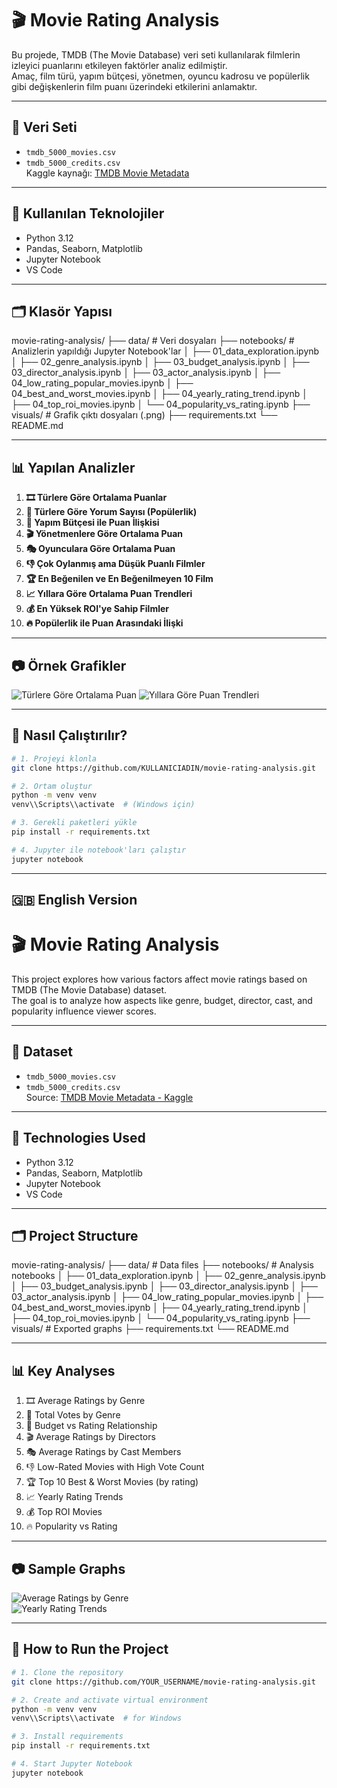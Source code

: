 # 🎬 Movie Rating Analysis

Bu projede, TMDB (The Movie Database) veri seti kullanılarak filmlerin izleyici puanlarını etkileyen faktörler analiz edilmiştir.  
Amaç, film türü, yapım bütçesi, yönetmen, oyuncu kadrosu ve popülerlik gibi değişkenlerin film puanı üzerindeki etkilerini anlamaktır.

---

## 📁 Veri Seti

- `tmdb_5000_movies.csv`  
- `tmdb_5000_credits.csv`  
Kaggle kaynağı: [TMDB Movie Metadata](https://www.kaggle.com/datasets/tmdb/tmdb-movie-metadata)

---

## 🔧 Kullanılan Teknolojiler

- Python 3.12  
- Pandas, Seaborn, Matplotlib  
- Jupyter Notebook  
- VS Code

---

## 🗂️ Klasör Yapısı

movie-rating-analysis/
├── data/ # Veri dosyaları
├── notebooks/ # Analizlerin yapıldığı Jupyter Notebook'lar
│ ├── 01_data_exploration.ipynb
│ ├── 02_genre_analysis.ipynb
│ ├── 03_budget_analysis.ipynb
│ ├── 03_director_analysis.ipynb
│ ├── 03_actor_analysis.ipynb
│ ├── 04_low_rating_popular_movies.ipynb
│ ├── 04_best_and_worst_movies.ipynb
│ ├── 04_yearly_rating_trend.ipynb
│ ├── 04_top_roi_movies.ipynb
│ └── 04_popularity_vs_rating.ipynb
├── visuals/ # Grafik çıktı dosyaları (.png)
├── requirements.txt
└── README.md

---

## 📊 Yapılan Analizler

1. **🎞️ Türlere Göre Ortalama Puanlar**  
2. **🔢 Türlere Göre Yorum Sayısı (Popülerlik)**  
3. **💸 Yapım Bütçesi ile Puan İlişkisi**  
4. **🎬 Yönetmenlere Göre Ortalama Puan**  
5. **🎭 Oyunculara Göre Ortalama Puan**  
6. **👎 Çok Oylanmış ama Düşük Puanlı Filmler**  
7. **🏆 En Beğenilen ve En Beğenilmeyen 10 Film**  
8. **📈 Yıllara Göre Ortalama Puan Trendleri**  
9. **💰 En Yüksek ROI'ye Sahip Filmler**  
10. **🔥 Popülerlik ile Puan Arasındaki İlişki**

---

## 📷 Örnek Grafikler

![Türlere Göre Ortalama Puan](visuals/genre_average_ratings.png)
![Yıllara Göre Puan Trendleri](visuals/yearly_vote_average.png)

---

## 📌 Nasıl Çalıştırılır?

```bash
# 1. Projeyi klonla
git clone https://github.com/KULLANICIADIN/movie-rating-analysis.git

# 2. Ortam oluştur
python -m venv venv
venv\\Scripts\\activate  # (Windows için)

# 3. Gerekli paketleri yükle
pip install -r requirements.txt

# 4. Jupyter ile notebook'ları çalıştır
jupyter notebook
```
---

## 🇬🇧 English Version

# 🎬 Movie Rating Analysis

This project explores how various factors affect movie ratings based on TMDB (The Movie Database) dataset.  
The goal is to analyze how aspects like genre, budget, director, cast, and popularity influence viewer scores.

---

## 📁 Dataset

- `tmdb_5000_movies.csv`  
- `tmdb_5000_credits.csv`  
Source: [TMDB Movie Metadata - Kaggle](https://www.kaggle.com/datasets/tmdb/tmdb-movie-metadata)

---

## 🔧 Technologies Used

- Python 3.12  
- Pandas, Seaborn, Matplotlib  
- Jupyter Notebook  
- VS Code

---

## 🗂️ Project Structure

movie-rating-analysis/
├── data/ # Data files
├── notebooks/ # Analysis notebooks
│ ├── 01_data_exploration.ipynb
│ ├── 02_genre_analysis.ipynb
│ ├── 03_budget_analysis.ipynb
│ ├── 03_director_analysis.ipynb
│ ├── 03_actor_analysis.ipynb
│ ├── 04_low_rating_popular_movies.ipynb
│ ├── 04_best_and_worst_movies.ipynb
│ ├── 04_yearly_rating_trend.ipynb
│ ├── 04_top_roi_movies.ipynb
│ └── 04_popularity_vs_rating.ipynb
├── visuals/ # Exported graphs
├── requirements.txt
└── README.md

---

## 📊 Key Analyses

1. 🎞️ Average Ratings by Genre  
2. 🔢 Total Votes by Genre  
3. 💸 Budget vs Rating Relationship  
4. 🎬 Average Ratings by Directors  
5. 🎭 Average Ratings by Cast Members  
6. 👎 Low-Rated Movies with High Vote Count  
7. 🏆 Top 10 Best & Worst Movies (by rating)  
8. 📈 Yearly Rating Trends  
9. 💰 Top ROI Movies  
10. 🔥 Popularity vs Rating

---

## 📷 Sample Graphs

![Average Ratings by Genre](visuals/genre_average_ratings.png)  
![Yearly Rating Trends](visuals/yearly_vote_average.png)

---

## 📌 How to Run the Project

```bash
# 1. Clone the repository
git clone https://github.com/YOUR_USERNAME/movie-rating-analysis.git

# 2. Create and activate virtual environment
python -m venv venv
venv\\Scripts\\activate  # for Windows

# 3. Install requirements
pip install -r requirements.txt

# 4. Start Jupyter Notebook
jupyter notebook
